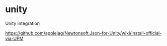 # unity
Unity integration


https://github.com/applejag/Newtonsoft.Json-for-Unity/wiki/Install-official-via-UPM
